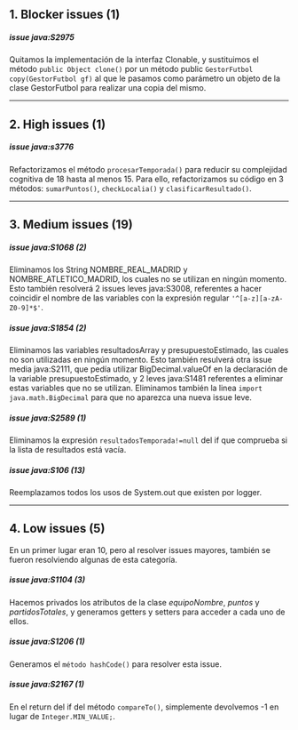 ## 1. Blocker issues (1)
##### issue java:S2975
Quitamos la implementación de la interfaz Clonable, y sustituimos el método `public Object clone()` por un método public `GestorFutbol copy(GestorFutbol gf)` al que le pasamos como parámetro un objeto de la clase GestorFutbol para realizar una copia del mismo.

---

## 2. High issues (1)
##### issue java:s3776

Refactorizamos el método `procesarTemporada()` para reducir su complejidad cognitiva de 18 hasta al menos 15. Para ello, refactorizamos su código en 3 métodos: `sumarPuntos()`, `checkLocalia()` y `clasificarResultado()`.

---

## 3. Medium issues (19)
##### issue java:S1068 (2)
Eliminamos los String NOMBRE_REAL_MADRID y NOMBRE_ATLETICO_MADRID, los cuales no se utilizan en ningún momento. Esto también resolverá 2 issues leves java:S3008, referentes a hacer coincidir el nombre de las variables con la expresión regular `'^[a-z][a-zA-Z0-9]*$'`.

##### issue java:S1854 (2)
Eliminamos las variables resultadosArray y presupuestoEstimado, las cuales no son utilizadas en ningún momento. Esto también resulverá otra issue media java:S2111, que pedía utilizar BigDecimal.valueOf en la declaración de la variable presupuestoEstimado, y 2 leves java:S1481 referentes a eliminar estas variables que no se utilizan.
Eliminamos también la linea `import java.math.BigDecimal` para que no aparezca una nueva issue leve.

##### issue java:S2589 (1)
Eliminamos la expresión `resultadosTemporada!=null` del if que comprueba si la lista de resultados está vacía.

##### issue java:S106 (13)
Reemplazamos todos los usos de System.out que existen por logger.

---

## 4. Low issues (5)
En un primer lugar eran 10, pero al resolver issues mayores, también se fueron resolviendo algunas de esta categoría.
##### issue java:S1104 (3)
Hacemos privados los atributos de la clase *equipoNombre*, *puntos* y *partidosTotales*, y generamos getters y setters para acceder a cada uno de ellos.

##### issue java:S1206 (1)
Generamos el `método hashCode()` para resolver esta issue.

##### issue java:S2167 (1)
En el return del if del método `compareTo()`, simplemente devolvemos -1 en lugar de `Integer.MIN_VALUE;`.
